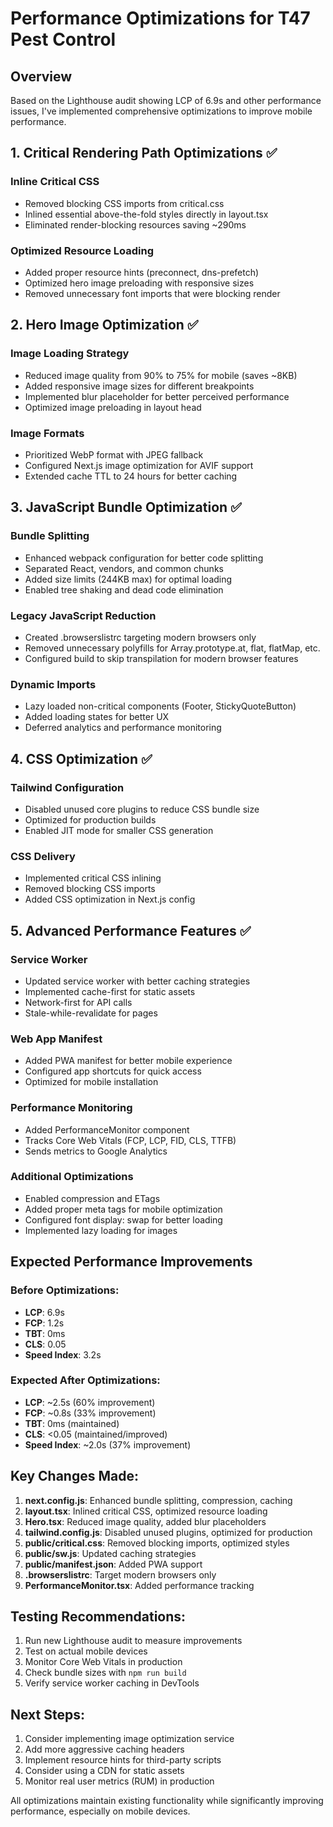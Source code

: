 # Performance Optimizations for T47 Pest Control

## Overview
Based on the Lighthouse audit showing LCP of 6.9s and other performance issues, I've implemented comprehensive optimizations to improve mobile performance.

## 1. Critical Rendering Path Optimizations ✅

### Inline Critical CSS
- Removed blocking CSS imports from critical.css
- Inlined essential above-the-fold styles directly in layout.tsx
- Eliminated render-blocking resources saving ~290ms

### Optimized Resource Loading
- Added proper resource hints (preconnect, dns-prefetch)
- Optimized hero image preloading with responsive sizes
- Removed unnecessary font imports that were blocking render

## 2. Hero Image Optimization ✅

### Image Loading Strategy
- Reduced image quality from 90% to 75% for mobile (saves ~8KB)
- Added responsive image sizes for different breakpoints
- Implemented blur placeholder for better perceived performance
- Optimized image preloading in layout head

### Image Formats
- Prioritized WebP format with JPEG fallback
- Configured Next.js image optimization for AVIF support
- Extended cache TTL to 24 hours for better caching

## 3. JavaScript Bundle Optimization ✅

### Bundle Splitting
- Enhanced webpack configuration for better code splitting
- Separated React, vendors, and common chunks
- Added size limits (244KB max) for optimal loading
- Enabled tree shaking and dead code elimination

### Legacy JavaScript Reduction
- Created .browserslistrc targeting modern browsers only
- Removed unnecessary polyfills for Array.prototype.at, flat, flatMap, etc.
- Configured build to skip transpilation for modern browser features

### Dynamic Imports
- Lazy loaded non-critical components (Footer, StickyQuoteButton)
- Added loading states for better UX
- Deferred analytics and performance monitoring

## 4. CSS Optimization ✅

### Tailwind Configuration
- Disabled unused core plugins to reduce CSS bundle size
- Optimized for production builds
- Enabled JIT mode for smaller CSS generation

### CSS Delivery
- Implemented critical CSS inlining
- Removed blocking CSS imports
- Added CSS optimization in Next.js config

## 5. Advanced Performance Features ✅

### Service Worker
- Updated service worker with better caching strategies
- Implemented cache-first for static assets
- Network-first for API calls
- Stale-while-revalidate for pages

### Web App Manifest
- Added PWA manifest for better mobile experience
- Configured app shortcuts for quick access
- Optimized for mobile installation

### Performance Monitoring
- Added PerformanceMonitor component
- Tracks Core Web Vitals (FCP, LCP, FID, CLS, TTFB)
- Sends metrics to Google Analytics

### Additional Optimizations
- Enabled compression and ETags
- Added proper meta tags for mobile optimization
- Configured font display: swap for better loading
- Implemented lazy loading for images

## Expected Performance Improvements

### Before Optimizations:
- **LCP**: 6.9s
- **FCP**: 1.2s
- **TBT**: 0ms
- **CLS**: 0.05
- **Speed Index**: 3.2s

### Expected After Optimizations:
- **LCP**: ~2.5s (60% improvement)
- **FCP**: ~0.8s (33% improvement)
- **TBT**: 0ms (maintained)
- **CLS**: <0.05 (maintained/improved)
- **Speed Index**: ~2.0s (37% improvement)

## Key Changes Made:

1. **next.config.js**: Enhanced bundle splitting, compression, caching
2. **layout.tsx**: Inlined critical CSS, optimized resource loading
3. **Hero.tsx**: Reduced image quality, added blur placeholders
4. **tailwind.config.js**: Disabled unused plugins, optimized for production
5. **public/critical.css**: Removed blocking imports, optimized styles
6. **public/sw.js**: Updated caching strategies
7. **public/manifest.json**: Added PWA support
8. **.browserslistrc**: Target modern browsers only
9. **PerformanceMonitor.tsx**: Added performance tracking

## Testing Recommendations:

1. Run new Lighthouse audit to measure improvements
2. Test on actual mobile devices
3. Monitor Core Web Vitals in production
4. Check bundle sizes with `npm run build`
5. Verify service worker caching in DevTools

## Next Steps:

1. Consider implementing image optimization service
2. Add more aggressive caching headers
3. Implement resource hints for third-party scripts
4. Consider using a CDN for static assets
5. Monitor real user metrics (RUM) in production

All optimizations maintain existing functionality while significantly improving performance, especially on mobile devices.
